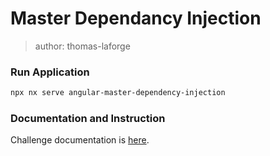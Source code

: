 # Master Dependancy Injection

> author: thomas-laforge

### Run Application

```bash
npx nx serve angular-master-dependency-injection
```

### Documentation and Instruction

Challenge documentation is [here](https://angular-challenges.vercel.app/challenges/angular/16-master-dependency-injection/).
